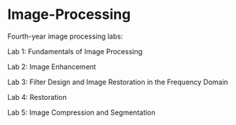 # Image-Processing
Fourth-year image processing labs:

Lab 1: Fundamentals of Image Processing

Lab 2: Image Enhancement

Lab 3: Filter Design and Image Restoration in the Frequency Domain

Lab 4: Restoration

Lab 5: Image Compression and Segmentation
